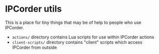 IPCorder utils
==============
This is a place for tiny things that may be of help to people who use IPCorder.

* `actions/` directory contains Lua scripts for use within IPCorder actions
* `client-scripts/` directory contains "client" scripts which access IPCorder from outside
